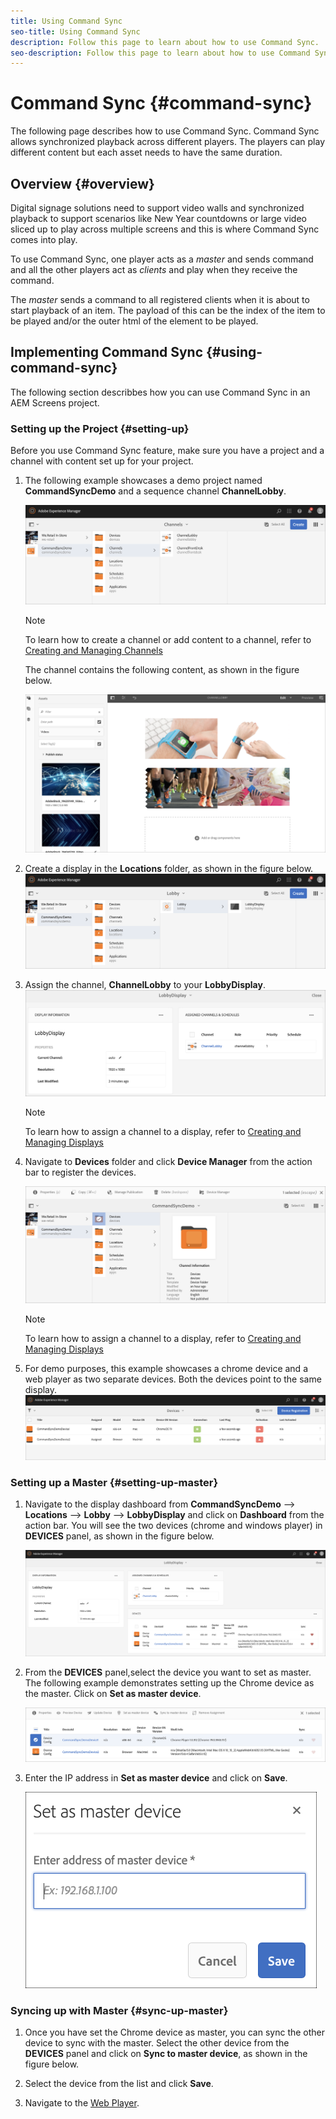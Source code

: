 ```yaml
---
title: Using Command Sync
seo-title: Using Command Sync
description: Follow this page to learn about how to use Command Sync.
seo-description: Follow this page to learn about how to use Command Sync.
---
```


# Command Sync {#command-sync}

The following page describes how to use Command Sync. Command Sync allows synchronized playback across different players. The players can play different content but each asset needs to have the same duration.

## Overview {#overview}

Digital signage solutions need to support video walls and synchronized playback to support scenarios like New Year countdowns or large video sliced up to play across multiple screens and this is where Command Sync comes into play.

To use Command Sync, one player acts as a *master* and sends command and all the other players act as *clients* and play when they receive the command. 

The *master* sends a command to all registered clients when it is about to start playback of an item. The payload of this can be the index of the item to be played and/or the outer html of the element to be played.

## Implementing Command Sync {#using-command-sync}

The following section describbes how you can use Command Sync in an AEM Screens project.

### Setting up the Project {#setting-up}

Before you use Command Sync feature, make sure you have a project and a channel with content set up for your project.

1. The following example showcases a demo project named **CommandSyncDemo** and a sequence channel **ChannelLobby**.

   ![image1](assets/command-sync1.png)

   >[!NOTE]
   >
   >To learn how to create a channel or add content to a channel, refer to [Creating and Managing Channels](/help/user-guide/managing-channels.md)

   The channel contains the following content, as shown in the figure below.

   ![image1](assets/command-sync2.png)

1. Create a display in the **Locations** folder, as shown in the figure below.
   ![image1](assets/command-sync3.png)

1. Assign the channel, **ChannelLobby** to your **LobbyDisplay**.
    ![image1](assets/command-sync4.png)

   >[!NOTE]
   >
   >To learn how to assign a channel to a display, refer to [Creating and Managing Displays](/help/user-guide/managing-displays.md)

1. Navigate to **Devices** folder and click **Device Manager** from the action bar to register the devices.

   ![image1](assets/command-sync5.png)

   >[!NOTE]
   >
   >To learn how to assign a channel to a display, refer to [Creating and Managing Displays](/help/user-guide/managing-displays.md)

1. For demo purposes, this example showcases a chrome device and a web player as two separate devices. Both the devices point to the same display.
   ![image1](assets/command-sync6.png)

### Setting up a Master {#setting-up-master}

1. Navigate to the display dashboard from **CommandSyncDemo** --> **Locations**  --> **Lobby** --> **LobbyDisplay** and click on **Dashboard** from the action bar.
You will see the two devices (chrome and windows player) in **DEVICES** panel, as shown in the figure below.

   ![image1](assets/command-sync7.png)

1. From the **DEVICES** panel,select the device you want to set as master. The following example demonstrates setting up the Chrome device as the master. Click on **Set as master device**.

   ![image1](assets/command-sync8.png)

1. Enter the IP address in **Set as master device** and click on **Save**. 

   ![image1](assets/command-sync9.png)

### Syncing up with Master {#sync-up-master}

1. Once you have set the Chrome device as master, you can sync the other device to sync with the master.
Select the other device from the **DEVICES** panel and click on **Sync to master device**, as shown in the figure below.

1. Select the device from the list and click **Save**.


1. Navigate to the [Web Player](http://localhost:4502/screens/player.html).





